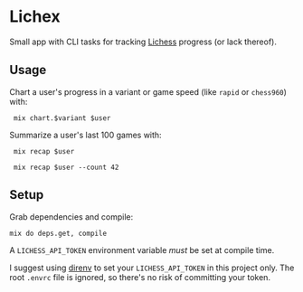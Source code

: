 # Lichex
Small app with CLI tasks for tracking [Lichess](https://lichess.org) progress (or lack thereof).

## Usage
Chart a user's progress in a variant or game speed (like `rapid` or `chess960`) with:

     mix chart.$variant $user
 
Summarize a user's last 100 games with:
 
     mix recap $user
     
     mix recap $user --count 42
     
## Setup
Grab dependencies and compile:

    mix do deps.get, compile

A `LICHESS_API_TOKEN` environment variable _must_ be set at compile time.

I suggest using [direnv](https://direnv.net/) to set your `LICHESS_API_TOKEN` in this project only. The root `.envrc` file is ignored, so there's no risk of committing your token.
